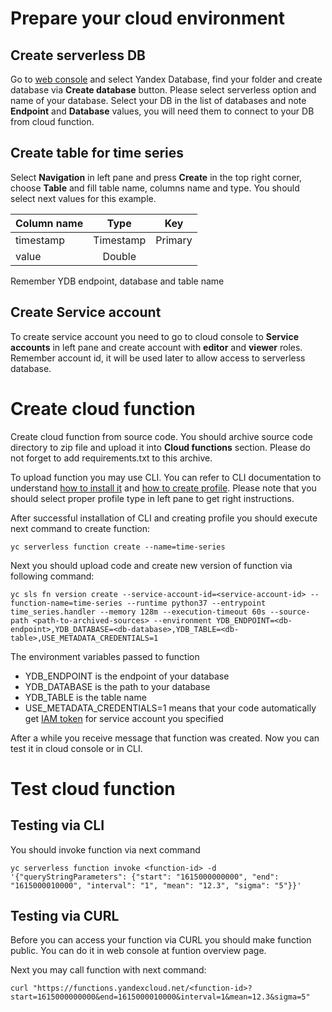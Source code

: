 # Prepare your cloud environment
## Create serverless DB

Go to [web console](https://console.cloud.yandex.ru/) and select Yandex Database, find your folder and create database via **Create database** button. Please select serverless option and name of your database.
Select your DB in the list of databases and note **Endpoint** and **Database** values, you will need them to connect to your DB from cloud function.  

## Create table for time series
Select **Navigation** in left pane and press **Create** in the top right corner, choose **Table** and fill table name, columns name and type.
You should select next values for this example.

| Column name | Type      | Key     |
| ----------- | :-------: | :-----: |
| timestamp   | Timestamp | Primary |
| value       | Double    |         |

Remember YDB endpoint, database and table name

## Create Service account
To create service account you need to go to cloud console to **Service accounts** in left pane and create account with **editor** and **viewer** roles.
Remember account id, it will be used later to allow access to serverless database.

# Create cloud function
Create cloud function from source code. You should archive source code directory to zip file and upload it into **Cloud functions** section. 
Please do not forget to add requirements.txt to this archive.

To upload function you may use CLI. You can refer to CLI documentation to understand 
[how to install it](https://cloud.yandex.com/en/docs/cli/quickstart#install "CLI installation") and 
[how to create profile](https://cloud.yandex.com/en-ru/docs/cli/operations/authentication/user "Get profile via CLI"). 
Please note that you should select proper profile type in left pane to get right instructions.

After successful installation of CLI and creating profile you should execute next command to create function:
```shell
yc serverless function create --name=time-series
```

Next you should upload code and create new version of function via following command:
```shell
yc sls fn version create --service-account-id=<service-account-id> --function-name=time-series --runtime python37 --entrypoint time_series.handler --memory 128m --execution-timeout 60s --source-path <path-to-archived-sources> --environment YDB_ENDPOINT=<db-endpoint>,YDB_DATABASE=<db-database>,YDB_TABLE=<db-table>,USE_METADATA_CREDENTIALS=1
```

The environment variables passed to function 
* YDB_ENDPOINT is the endpoint of your database
* YDB_DATABASE is the path to your database
* YDB_TABLE is the table name
* USE_METADATA_CREDENTIALS=1 means that your code automatically get [IAM token](https://cloud.yandex.com/en-ru/docs/iam/concepts/authorization/iam-token) for service account you specified 

After a while you receive message that function was created. Now you can test it in cloud console or in CLI.

# Test cloud function
## Testing via CLI
You should invoke function via next command
```shell
yc serverless function invoke <function-id> -d '{"queryStringParameters": {"start": "1615000000000", "end": "1615000010000", "interval": "1", "mean": "12.3", "sigma": "5"}}'
```

## Testing via CURL
Before you can access your function via CURL you should make function public. You can do it in web console at
funtion overview page.

Next you may call function with next command:
```shell
curl "https://functions.yandexcloud.net/<function-id>?start=1615000000000&end=1615000010000&interval=1&mean=12.3&sigma=5"
```
